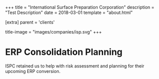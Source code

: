 +++
title = "International Surface Preparation Corporation"
description = "Test Description"
date = 2018-03-01
template = "about.html"

[extra]
parent = 'clients'

title-image = "images/companies/isp.svg"
+++

# ERP Consolidation Planning

ISPC retained us to help with risk assessment and planning for their upcoming ERP conversion.
